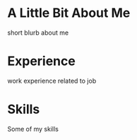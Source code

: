 # A Little Bit About Me
short blurb about me

# Experience
work experience related to job

# Skills
Some of my skills
